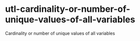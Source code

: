# utl-cardinality-or-number-of-unique-values-of-all-variables
Cardinality or number of unique values of all variables
